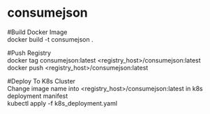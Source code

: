 # consumejson

#Build Docker Image  
docker build -t consumejson .

#Push Registry  
docker tag consumejson:latest <registry_host>/consumejson:latest  
docker push <registry_host>/consumejson:latest

#Deploy To K8s Cluster  
Change image name into <registry_host>/consumejson:latest in k8s deployment manifest  
kubectl  apply -f k8s_deployment.yaml
